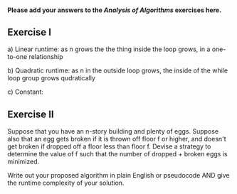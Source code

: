#### Please add your answers to the ***Analysis of  Algorithms*** exercises here.

## Exercise I

a) Linear runtime: as n grows the the thing inside the loop grows, in a one-to-one relationship


b) Quadratic runtime: as n in the outside loop grows, the inside of the while loop group grows qudratically

c) Constant: 

## Exercise II

Suppose that you have an n-story building and plenty of eggs. Suppose also that an egg gets broken if it is thrown off floor f or higher, and doesn't get broken if dropped off a floor less than floor f. Devise a strategy to determine the value of f such that the number of dropped + broken eggs is minimized.

Write out your proposed algorithm in plain English or pseudocode AND give the runtime complexity of your solution.



